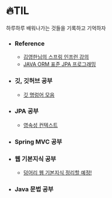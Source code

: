 # 🔥TIL
하루하루 배워나가는 것들을 기록하고 기억하자 
- ### Reference
  - [김영한님의 스프링 인프런 강의](https://www.inflearn.com/roadmaps/373)
  - [JAVA ORM 표준 JPA 프로그래밍](https://book.naver.com/bookdb/book_detail.nhn?bid=9252528)
- ### 깃, 깃허브 공부
  - [깃 명렁어 모음](https://github.com/jemin0312/TIL/blob/main/Git%2CGithub%20%EA%B3%B5%EB%B6%80/%EA%B9%83%20%EC%82%AC%EC%9A%A9%EB%B2%95.md)
- ### JPA 공부 
  - [영속성 컨텍스트](https://github.com/jemin0312/TIL/blob/main/JPA%20%EA%B3%B5%EB%B6%80/%EC%98%81%EC%86%8D%EC%84%B1%20%EC%BB%A8%ED%85%8D%EC%8A%A4%ED%8A%B8.md)
- ### Spring MVC 공부 
- ### 웹 기본지식 공부 
  - [덩어리 웹 기본지식 정리할 예정!](https://github.com/jemin0312/TIL/blob/main/%EC%9B%B9%20%EA%B8%B0%EB%B3%B8%EC%A7%80%EC%8B%9D/%EB%8D%A9%EC%96%B4%EB%A6%AC%20%EC%9B%B9%20%EA%B8%B0%EB%B3%B8%EC%A7%80%EC%8B%9D.md)
- ### Java 문법 공부 

